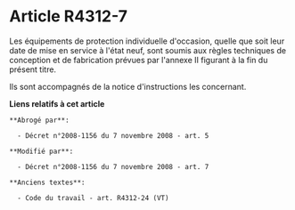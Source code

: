 # Article R4312-7

Les équipements de protection individuelle d'occasion, quelle que soit leur date de mise en service à l'état neuf, sont
soumis aux règles techniques de conception et de fabrication prévues par l'annexe II figurant à la fin du présent titre.

Ils sont accompagnés de la notice d'instructions les concernant.

**Liens relatifs à cet article**

	**Abrogé par**:

	  - Décret n°2008-1156 du 7 novembre 2008 - art. 5

	**Modifié par**:

	  - Décret n°2008-1156 du 7 novembre 2008 - art. 7

	**Anciens textes**:

	  - Code du travail - art. R4312-24 (VT)
